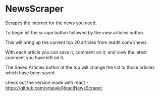 # NewsScraper
Scrapes the internet for the news you need.

To begin hit the scrape button followed by the view articles button.

This will bring up the current top 20 articles from reddit.com/r/news.

With each article you can save it, comment on it, and view the latest comment you have left on it.

The Saved Articles button at the top will change the list to those articles which have been saved.

check out the version made with react -https://github.com/srtalaie/ReactNewsScraper
